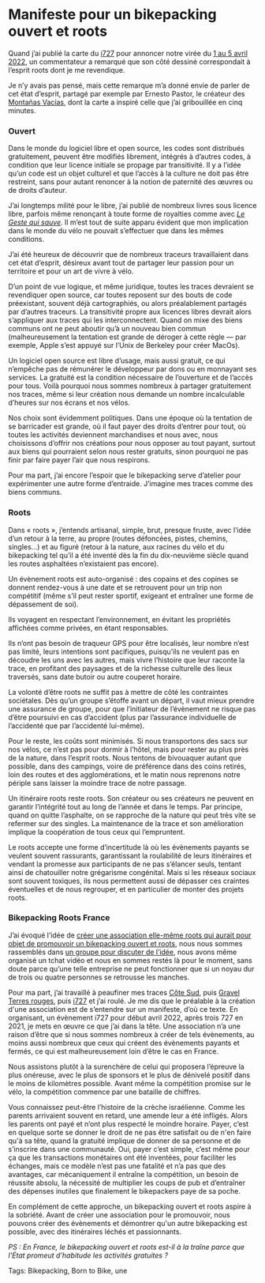 # Manifeste pour un bikepacking ouvert et roots

Quand j’ai publié la carte du [i727](https://tcrouzet.com/i727) pour annoncer notre virée du [1 au 5 avril 2022](https://www.facebook.com/events/410002283844207/), un commentateur a remarqué que son côté dessiné correspondait à l’esprit roots dont je me revendique.<span id="more-63781"></span>

Je n’y avais pas pensé, mais cette remarque m’a donné envie de parler de cet état d’esprit, partagé par exemple par Ernesto Pastor, le créateur des [Montañas Vacías](https://montanasvacias.com/), dont la carte a inspiré celle que j’ai gribouillée en cinq minutes.

### Ouvert

Dans le monde du logiciel libre et open source, les codes sont distribués gratuitement, peuvent être modifiés librement, intégrés à d’autres codes, à condition que leur licence initiale se propage par transitivité. Il y a l’idée qu’un code est un objet culturel et que l’accès à la culture ne doit pas être restreint, sans pour autant renoncer à la notion de paternité des œuvres ou de droits d’auteur.

J’ai longtemps milité pour le libre, j’ai publié de nombreux livres sous licence libre, parfois même renonçant à toute forme de royalties comme avec [*Le Geste qui sauve*](https://tcrouzet.com/le-geste-qui-sauve/). Il m’est tout de suite apparu évident que mon implication dans le monde du vélo ne pouvait s’effectuer que dans les mêmes conditions.

J’ai été heureux de découvrir que de nombreux traceurs travaillaient dans cet état d’esprit, désireux avant tout de partager leur passion pour un territoire et pour un art de vivre à vélo.

D’un point de vue logique, et même juridique, toutes les traces devraient se revendiquer open source, car toutes reposent sur des bouts de code préexistant, souvent déjà cartographiés, ou alors préalablement partagés par d’autres traceurs. La transitivité propre aux licences libres devrait alors s’appliquer aux traces qui les interconnectent. Quand on mixe des biens communs ont ne peut aboutir qu’à un nouveau bien commun (malheureusement la tentation est grande de déroger à cette règle — par exemple, Apple s’est appuyé sur l’Unix de Berkeley pour créer MacOs).

Un logiciel open source est libre d’usage, mais aussi gratuit, ce qui n’empêche pas de rémunérer le développeur par dons ou en monnayant ses services. La gratuité est la condition nécessaire de l’ouverture et de l’accès pour tous. Voilà pourquoi nous sommes nombreux à partager gratuitement nos traces, même si leur création nous demande un nombre incalculable d’heures sur nos écrans et nos vélos.

Nos choix sont évidemment politiques. Dans une époque où la tentation de se barricader est grande, où il faut payer des droits d’entrer pour tout, où toutes les activités deviennent marchandises et nous avec, nous choisissons d’offrir nos créations pour nous opposer au tout payant, surtout aux biens qui pourraient selon nous rester gratuits, sinon pourquoi ne pas finir par faire payer l’air que nous respirons.

Pour ma part, j’ai encore l’espoir que le bikepacking serve d’atelier pour expérimenter une autre forme d’entraide. J’imagine mes traces comme des biens communs.

### Roots

Dans « roots », j’entends artisanal, simple, brut, presque fruste, avec l’idée d’un retour à la terre, au propre (routes défoncées, pistes, chemins, singles…) et au figuré (retour à la nature, aux racines du vélo et du bikepacking tel qu’il a été inventé dès la fin du dix-neuvième siècle quand les routes asphaltées n’existaient pas encore).

Un évènement roots est auto-organisé : des copains et des copines se donnent rendez-vous à une date et se retrouvent pour un trip non compétitif (même s’il peut rester sportif, exigeant et entraîner une forme de dépassement de soi).

Ils voyagent en respectant l’environnement, en évitant les propriétés affichées comme privées, en étant responsables.

Ils n’ont pas besoin de traqueur GPS pour être localisés, leur nombre n’est pas limité, leurs intentions sont pacifiques, puisqu’ils ne veulent pas en découdre les uns avec les autres, mais vivre l’histoire que leur raconte la trace, en profitant des paysages et de la richesse culturelle des lieux traversés, sans date butoir ou autre couperet horaire.

La volonté d’être roots ne suffit pas à mettre de côté les contraintes sociétales. Dès qu’un groupe s’étoffe avant un départ, il vaut mieux prendre une assurance de groupe, pour que l’initiateur de l’évènement ne risque pas d’être poursuivi en cas d’accident (plus par l’assurance individuelle de l’accidenté que par l’accidenté lui-même).

Pour le reste, les coûts sont minimisés. Si nous transportons des sacs sur nos vélos, ce n’est pas pour dormir à l’hôtel, mais pour rester au plus près de la nature, dans l’esprit roots. Nous tentons de bivouaquer autant que possible, dans des campings, voire de préférence dans des coins retirés, loin des routes et des agglomérations, et le matin nous reprenons notre périple sans laisser la moindre trace de notre passage.

Un itinéraire roots reste roots. Son créateur ou ses créateurs ne peuvent en garantir l’intégrité tout au long de l’année et dans le temps. Par principe, quand on quitte l’asphalte, on se rapproche de la nature qui peut très vite se refermer sur des singles. La maintenance de la trace et son amélioration implique la coopération de tous ceux qui l’empruntent.

Le roots accepte une forme d’incertitude là où les évènements payants se veulent souvent rassurants, garantissant la roulabilité de leurs itinéraires et vendant la promesse aux participants de ne pas s’élancer seuls, tentant ainsi de chatouiller notre grégarisme congénital. Mais si les réseaux sociaux sont souvent toxiques, ils nous permettent aussi de dépasser ces craintes éventuelles et de nous regrouper, et en particulier de monter des projets roots.

### Bikepacking Roots France

J’ai évoqué l’idée de [créer une association elle-même roots qui aurait pour objet de promouvoir un bikepacking ouvert et roots](https://tcrouzet.com/2022/01/02/backpacking-roots-france/?swcfpc=1), nous nous sommes rassemblés dans [un groupe pour discuter de l’idée](https://www.facebook.com/groups/bikepackingrootsfrance/), nous avons même organisé un tchat vidéo et nous en sommes restés là pour le moment, sans doute parce qu’une telle entreprise ne peut fonctionner que si un noyau dur de trois ou quatre personnes se retrousse les manches.

Pour ma part, j’ai travaillé à peaufiner mes traces [Côte Sud](https://www.utagawavtt.com/randonnee-vtt-gps/De-Cerbere-a-Sete-36008), puis [Gravel Terres rouges](https://tcrouzet.com/gravel-terres-rouges/?swcfpc=1), puis [i727](https://tcrouzet.com/i727) et j’ai roulé. Je me dis que le préalable à la création d'une association est de s’entendre sur un manifeste, d’où ce texte. En organisant, un évènement i727 pour début avril 2022, après trois 727 en 2021, je mets en œuvre ce que j’ai dans la tête. Une association n’a une raison d’être que si nous sommes nombreux à créer de tels évènements, au moins aussi nombreux que ceux qui créent des évènements payants et fermés, ce qui est malheureusement loin d’être le cas en France.

Nous assistons plutôt à la surenchère de celui qui proposera l’épreuve la plus onéreuse, avec le plus de sponsors et le plus de dénivelé positif dans le moins de kilomètres possible. Avant même la compétition promise sur le vélo, la compétition commence par une bataille de chiffres.

Vous connaissez peut-être l’histoire de la crèche israélienne. Comme les parents arrivaient souvent en retard, une amende leur a été infligés. Alors les parents ont payé et n’ont plus respecté le moindre horaire. Payer, c’est en quelque sorte se donner le droit de ne pas être satisfait ou de n'en faire qu'à sa tête, quand la gratuité implique de donner de sa personne et de s’inscrire dans une communauté. Oui, payer c’est simple, c’est même pour ça que les transactions monétaires ont été inventées, pour faciliter les échanges, mais ce modèle n’est pas une fatalité et n’a pas que des avantages, car mécaniquement il entraîne la compétition, un besoin de réussite absolu, la nécessité de multiplier les coups de pub et d’entraîner des dépenses inutiles que finalement le bikepackers paye de sa poche.

En complément de cette approche, un bikepacking ouvert et roots aspire à la sobriété. Avant de créer une association pour le promouvoir, nous pouvons créer des évènements et démontrer qu'un autre bikepacking est possible, avec des itinéraires léchés et passionnants.

*PS : En France, le bikepacking ouvert et roots est-il à la traîne parce que l'État promeut d'habitude les activités gratuites ?*

Tags: Bikepacking, Born to Bike, une